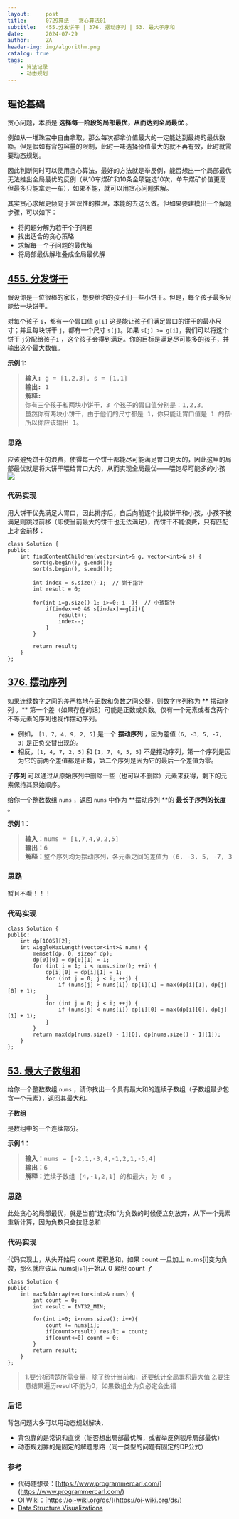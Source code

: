 ```yaml
---
layout:     post
title:      0729算法 - 贪心算法01
subtitle:   455.分发饼干 | 376. 摆动序列 | 53. 最大子序和
date:       2024-07-29
author:     ZA
header-img: img/algorithm.png
catalog: true
tags:
    - 算法记录
    - 动态规划
---
```


## 理论基础

贪心问题，本质是 **选择每一阶段的局部最优，从而达到全局最优** 。

例如从一堆珠宝中自由拿取，那么每次都拿价值最大的一定能达到最终的最优数额。但是假如有背包容量的限制，此时一味选择价值最大的就不再有效，此时就需要动态规划。

因此判断何时可以使用贪心算法，最好的方法就是举反例，能否想出一个局部最优无法推出全局最优的反例（从10车煤矿和10条金项链选10次，单车煤矿价值更高但最多只能拿走一车），如果不能，就可以用贪心问题求解。

其实贪心求解更倾向于常识性的推理，本能的去这么做。但如果要建模出一个解题步骤，可以如下：

* 将问题分解为若干个子问题
* 找出适合的贪心策略
* 求解每一个子问题的最优解
* 将局部最优解堆叠成全局最优解

## [455. 分发饼干](https://leetcode.cn/problems/assign-cookies/)

假设你是一位很棒的家长，想要给你的孩子们一些小饼干。但是，每个孩子最多只能给一块饼干。

对每个孩子 `i`，都有一个胃口值 `g[i]` 这是能让孩子们满足胃口的饼干的最小尺寸；并且每块饼干 `j`，都有一个尺寸 `s[j]`。如果 `s[j] >= g[i]`，我们可以将这个饼干 `j`分配给孩子`i` ，这个孩子会得到满足。你的目标是满足尽可能多的孩子，并输出这个最大数值。

**示例 1:**

> <pre><strong>输入:</strong> g = [1,2,3], s = [1,1]
> <strong>输出:</strong> 1
> <strong>解释:</strong>
> 你有三个孩子和两块小饼干，3 个孩子的胃口值分别是：1,2,3。
> 虽然你有两块小饼干，由于他们的尺寸都是 1，你只能让胃口值是 1 的孩子满足。
> 所以你应该输出 1。</pre>

### 思路

应该避免饼干的浪费，使得每一个饼干都能尽可能满足胃口更大的，因此这里的局部最优就是将大饼干喂给胃口大的，从而实现全局最优——喂饱尽可能多的小孩
![](https://img.tditor.com/image-4ef07c4fc8524640b728fc7261b235a0.png)

### 代码实现

用大饼干优先满足大胃口，因此排序后，自后向前逐个比较饼干和小孩，小孩不被满足则跳过前移（即使当前最大的饼干也无法满足），而饼干不能浪费，只有匹配上才会前移：

```
class Solution {
public:
    int findContentChildren(vector<int>& g, vector<int>& s) {
        sort(g.begin(), g.end()); 
        sort(s.begin(), s.end());

        int index = s.size()-1;  // 饼干指针
        int result = 0;

        for(int i=g.size()-1; i>=0; i--){  // 小孩指针
            if(index>=0 && s[index]>=g[i]){
                result++;
                index--;
            }
        }

        return result;
    }
};
```

## [376. 摆动序列](https://leetcode.cn/problems/wiggle-subsequence/)

如果连续数字之间的差严格地在正数和负数之间交替，则数字序列称为 ** 摆动序列 。** 第一个差（如果存在的话）可能是正数或负数。仅有一个元素或者含两个不等元素的序列也视作摆动序列。

* 例如， `[1, 7, 4, 9, 2, 5]` 是一个 **摆动序列** ，因为差值 `(6, -3, 5, -7, 3)` 是正负交替出现的。
* 相反，`[1, 4, 7, 2, 5]` 和 `[1, 7, 4, 5, 5]` 不是摆动序列，第一个序列是因为它的前两个差值都是正数，第二个序列是因为它的最后一个差值为零。

**子序列** 可以通过从原始序列中删除一些（也可以不删除）元素来获得，剩下的元素保持其原始顺序。

给你一个整数数组 `nums` ，返回 `nums` 中作为 **摆动序列 **的 **最长子序列的长度** 。

**示例 1：**

> <pre><strong>输入：</strong>nums = [1,7,4,9,2,5]
> <strong>输出：</strong>6
> <strong>解释：</strong>整个序列均为摆动序列，各元素之间的差值为 (6, -3, 5, -7, 3) 。</pre>

### 思路

暂且不看！！！



### 代码实现

```
class Solution {
public:
    int dp[1005][2];
    int wiggleMaxLength(vector<int>& nums) {
        memset(dp, 0, sizeof dp);
        dp[0][0] = dp[0][1] = 1;
        for (int i = 1; i < nums.size(); ++i) {
            dp[i][0] = dp[i][1] = 1;
            for (int j = 0; j < i; ++j) {
                if (nums[j] > nums[i]) dp[i][1] = max(dp[i][1], dp[j][0] + 1);
            }
            for (int j = 0; j < i; ++j) {
                if (nums[j] < nums[i]) dp[i][0] = max(dp[i][0], dp[j][1] + 1);
            }
        }
        return max(dp[nums.size() - 1][0], dp[nums.size() - 1][1]);
    }
};
```

## [53. 最大子数组和](https://leetcode.cn/problems/maximum-subarray/)

给你一个整数数组 `nums` ，请你找出一个具有最大和的连续子数组（子数组最少包含一个元素），返回其最大和。

**子数组**

是数组中的一个连续部分。

**示例 1：**

> <pre><strong>输入：</strong>nums = [-2,1,-3,4,-1,2,1,-5,4]
> <strong>输出：</strong>6
> <strong>解释：</strong>连续子数组 [4,-1,2,1] 的和最大，为 6 。</pre>

### 思路

此处贪心的局部最优，就是当前“连续和”为负数的时候便立刻放弃，从下一个元素重新计算，因为负数只会拉低总和

### 代码实现

代码实现上，从头开始用 count 累积总和，如果 count 一旦加上 nums[i]变为负数，那么就应该从 nums[i+1]开始从 0 累积 count 了

```
class Solution {
public:
    int maxSubArray(vector<int>& nums) {
        int count = 0;
        int result = INT32_MIN;

        for(int i=0; i<nums.size(); i++){
            count += nums[i];
            if(count>result) result = count;
            if(count<=0) count = 0;
        }
        return result;
    }
};
```

> 1.要分析清楚所需变量，除了统计当前和，还要统计全局累积最大值
> 2.要注意结果遍历result不能为0，如果数组全为负必定会出错



### 后记

背包问题大多可以用动态规划解决，

* 背包靠的是常识和直觉（能否想出局部最优解，或者举反例驳斥局部最优）
* 动态规划靠的是固定的解题思路（同一类型的问题有固定的DP公式）

### 参考

- 代码随想录：[https://www.programmercarl.com/](https://www.programmercarl.com/)
- OI Wiki：[https://oi-wiki.org/ds/](https://oi-wiki.org/ds/)
- [Data Structure Visualizations](https://www.cs.usfca.edu/~galles/visualization/Algorithms.html)
